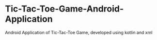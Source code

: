 # Tic-Tac-Toe-Game-Android-Application
Android Application of Tic-Tac-Toe Game, developed using kotlin and xml
